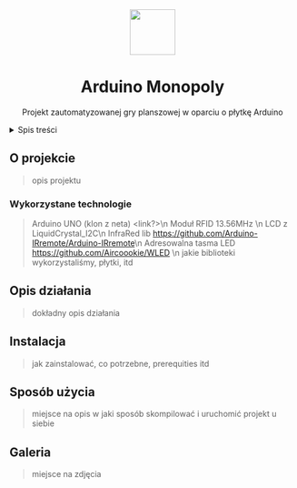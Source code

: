 <div align=center>
  <img src="https://i.imgur.com/kmK7sYT.png" width=80 heigh=80>
  <h1>Arduino Monopoly</h1>
  <p>Projekt zautomatyzowanej gry planszowej w oparciu o płytkę Arduino</p>
</div>

<details>
  <summary>Spis treści</summary>
  <ol>
    <li>
      <a href="#o-projekcie">O projekcie</a>
      <ul>
        <li><a href="#wykorzystane-technologie">Wykorzystane technologie</a></li>
      </ul>
    </li>
    <li>
      <a href="#opis-dzialania">Opis działania</a>
    </li>
    <li>
     <a href="#instalacja">Instalacja</a>
    </li>
    <li>
     <a href="#sposób-użycia">Sposób użycia</a>
    </li>
    <li>
     <a href="#galeria">Galeria</a>
    </li>
  </ol>
</details>

## O projekcie
> opis projektu

### Wykorzystane technologie
> Arduino UNO (klon z neta) <link?>\n
 Moduł RFID 13.56MHz <biblioteka>\n
 LCD z LiquidCrystal_I2C\n
 InfraRed lib <https://github.com/Arduino-IRremote/Arduino-IRremote>\n
 Adresowalna tasma LED <link> <https://github.com/Aircoookie/WLED> \n
 jakie biblioteki wykorzystaliśmy, płytki, itd

## Opis działania
> dokładny opis działania

## Instalacja
> jak zainstalować, co potrzebne, prerequities itd

## Sposób użycia
> miejsce na opis w jaki sposób skompilować i uruchomić projekt u siebie

## Galeria

> miejsce na zdjęcia

